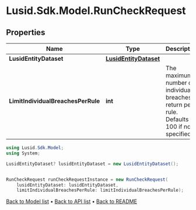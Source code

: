 # Lusid.Sdk.Model.RunCheckRequest

## Properties

Name | Type | Description | Notes
------------ | ------------- | ------------- | -------------
**LusidEntityDataset** | [**LusidEntityDataset**](LusidEntityDataset.md) |  | [optional] 
**LimitIndividualBreachesPerRule** | **int** | The maximum number of individual breaches to return per rule. Defaults to 100 if not specified. | [optional] 

```csharp
using Lusid.Sdk.Model;
using System;

LusidEntityDataset? lusidEntityDataset = new LusidEntityDataset();


RunCheckRequest runCheckRequestInstance = new RunCheckRequest(
    lusidEntityDataset: lusidEntityDataset,
    limitIndividualBreachesPerRule: limitIndividualBreachesPerRule);
```

[Back to Model list](../README.md#documentation-for-models) &#8226; [Back to API list](../README.md#documentation-for-api-endpoints) &#8226; [Back to README](../README.md)
